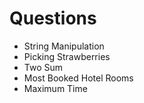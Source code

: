 # Questions

- String Manipulation
- Picking Strawberries
- Two Sum
- Most Booked Hotel Rooms
- Maximum Time